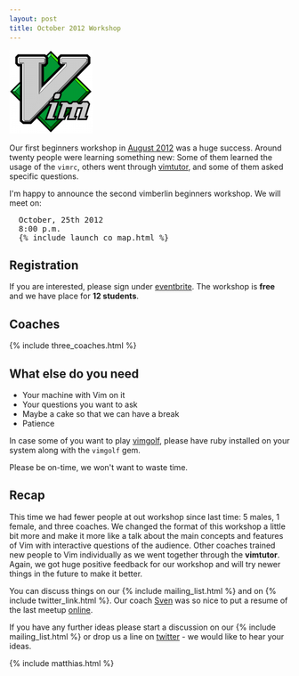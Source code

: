 ```yaml
---
layout: post
title: October 2012 Workshop
---
```


![/images/workshop.png](/images/workshop.png "workshop")

Our first beginners workshop in [August 2012](/august-2012-workshop) was a huge success. Around twenty people were
learning something new: Some of them learned the usage of the `vimrc`, others went through
[vimtutor](http://linuxcommand.org/man_pages/vimtutor1.html), and some of them asked specific questions.

I'm happy to announce the second vimberlin beginners workshop. We will meet on:

<pre>
  October, 25th 2012
  8:00 p.m.
  {% include launch_co_map.html %}
</pre>


## Registration

If you are interested, please sign under [eventbrite](http://www.eventbrite.com/event/4134065100). The workshop is
**free** and we have place for **12 students**.


## Coaches

{% include three_coaches.html %}


## What else do you need

- Your machine with Vim on it
- Your questions you want to ask
- Maybe a cake so that we can have a break
- Patience

In case some of you want to play [vimgolf](http://vimgolf.com/), please have ruby installed on your system along with
the `vimgolf` gem.

Please be on-time, we won't want to waste time.


## Recap

This time we had fewer people at out workshop since last time: 5 males, 1 female, and three coaches. We changed the
format of this workshop a little bit more and make it more like a talk about the main concepts and features of Vim with
interactive questions of the audience. Other coaches trained new people to Vim individually as we went together through
the **vimtutor**. Again, we got huge positive feedback for our workshop and will try newer things in the future to make
it better.

You can discuss things on our {% include mailing_list.html %} and on {% include twitter_link.html %}. Our coach
[Sven](https://twitter.com/guckes) was so nice to put a resume of the last meetup
[online](http://www.guckes.net/vimberlin/2012-10-25.notes.txt).

If you have any further ideas please start a discussion on our {% include mailing_list.html %} or drop us a line on
[twitter](https://twitter.com/vimberlin) - we would like to hear your ideas.

{% include matthias.html %}

